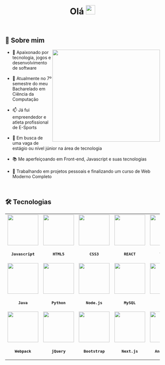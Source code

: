 <h1 align='center'>Olá <img src="https://raw.githubusercontent.com/kaueMarques/kaueMarques/master/hi.gif" height="30px"></h1>
<br>
<h2 align='left'>👤 Sobre mim</h2>

<a href="https://github.com/giovanibaldan/github-readme-stats">
  <img align="right" width='350px' height='300px' src="https://github-readme-stats.vercel.app/api/top-langs/?username=giovanibaldan&layout=donut-vertical&theme=dark" />
</a>

<ul align='left'>
  <li>🤍 Apaixonado por tecnologia, jogos e desenvolvimento de software</li>
  <br>
  <li>🌱 Atualmente no 7º semestre do meu Bacharelado em Ciência da Computação</li>
  <br>
  <li>📫 Já fui empreendedor e atleta profissional de E-Sports</li>
  <br>
  <li>👯 Em busca de uma vaga de estágio ou nível júnior na área de tecnologia</li>
  <br>
  <li>📚 Me aperfeiçoando em Front-end, Javascript e suas tecnologias</li>
  <br>
  <li>🔭 Trabalhando em projetos pessoais e finalizando um curso de Web Moderno Completo</li>
</ul>
<br>

<h2 align='left'>🛠 Tecnologias</h2>
<table align="center" height="620px">


  
  <tr align='center'>
    <td>
      <img src="https://skillicons.dev/icons?i=js" width='100px'/>
      <sub align="center">
        <h3> <pre> <b>Javascript</b> </pre> </h3>
      </sub>
    </td>
    <td>
      <img src="https://skillicons.dev/icons?i=html" width='100px'/>
      <sub align="center">
        <h3> <pre> <b>HTML5</b> </pre> </h3>
      </sub>
    </td>
    <td>
      <img src="https://skillicons.dev/icons?i=css" width='100px'/>
      <sub align="center">
        <h3> <pre> <b>CSS3</b> </pre> </h3>      </sub>
    </td>
    <td>
      <img src="https://skillicons.dev/icons?i=react" width='100px'/>
      <sub align="center">
        <h3> <pre> <b>REACT</b> </pre> </h3>      </sub>
    </td>
    <td>
      <img src="https://skillicons.dev/icons?i=vue" width='100px'/>
      <sub align="center">
        <h3> <pre> <b>VueJS</b> </pre> </h3>      </sub>
    </td>
  </tr>


  
  <tr align='center'>
    <td>
      <img src="https://skillicons.dev/icons?i=java" width='100px'/>
      <sub align="center">
        <h3> <pre> <b>Java</b> </pre> </h3>
      </sub>
    </td>
    <td>
      <img src="https://skillicons.dev/icons?i=python" width='100px'/>
      <sub align="center">
        <h3> <pre> <b>Python</b> </pre> </h3>
      </sub>
    </td>
    <td>
      <img src="https://skillicons.dev/icons?i=nodejs" width='100px'/>
      <sub align="center">
        <h3> <pre> <b>Node.js</b> </pre> </h3>      </sub>
    </td>
    <td>
      <img src="https://skillicons.dev/icons?i=mysql" width='100px'/>
      <sub align="center">
        <h3> <pre> <b>MySQL</b> </pre> </h3>      </sub>
    </td>
    <td>
      <img src="https://skillicons.dev/icons?i=gulp" width='100px'/>
      <sub align="center">
        <h3> <pre> <b>Gulp</b> </pre> </h3>      </sub>
    </td>
  </tr>


  
  <tr align='center'>
    <td>
      <img src="https://skillicons.dev/icons?i=webpack" width='100px'/>
      <sub align="center">
        <h3> <pre> <b>Webpack</b> </pre> </h3>
      </sub>
    </td>
    <td>
      <img src="https://skillicons.dev/icons?i=jquery" width='100px'/>
      <sub align="center">
        <h3> <pre> <b>jQuery</b> </pre> </h3>
      </sub>
    </td>
    <td>
      <img src="https://skillicons.dev/icons?i=bootstrap" width='100px'/>
      <sub align="center">
        <h3> <pre> <b>Bootstrap</b> </pre> </h3>      </sub>
    </td>
    <td>
      <img src="https://skillicons.dev/icons?i=nextjs" width='100px'/>
      <sub align="center">
        <h3> <pre> <b>Next.js</b> </pre> </h3>      </sub>
    </td>
    <td>
      <img src="https://skillicons.dev/icons?i=angular" width='100px'/>
      <sub align="center">
        <h3> <pre> <b>Angular 9</b> </pre> </h3>      </sub>
    </td>

  </tr>
  
</table>

<!--Here are some ideas to get you started:

- 🔭 I’m currently working on ...
- 🌱 I’m currently learning ...
- 👯 I’m looking to collaborate on ...
- 🤔 I’m looking for help with ...
- 💬 Ask me about ...
- 📫 How to reach me: ...
- 😄 Pronouns: ...
- ⚡ Fun fact: ...
-->
